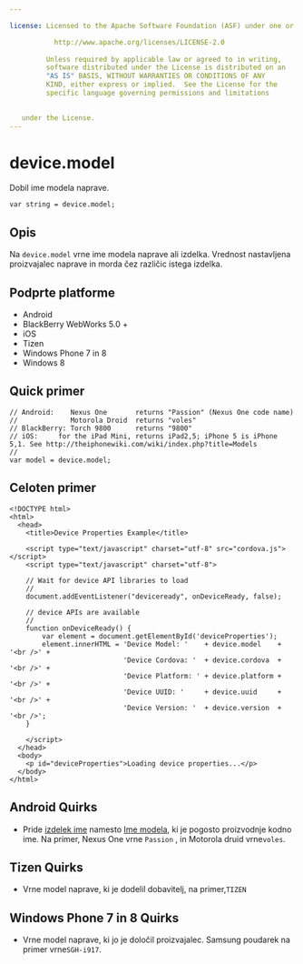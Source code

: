 ```yaml
---

license: Licensed to the Apache Software Foundation (ASF) under one or more contributor license agreements. See the NOTICE file distributed with this work for additional information regarding copyright ownership. The ASF licenses this file to you under the Apache License, Version 2.0 (the "License"); you may not use this file except in compliance with the License. You may obtain a copy of the License at

           http://www.apache.org/licenses/LICENSE-2.0
    
         Unless required by applicable law or agreed to in writing,
         software distributed under the License is distributed on an
         "AS IS" BASIS, WITHOUT WARRANTIES OR CONDITIONS OF ANY
         KIND, either express or implied.  See the License for the
         specific language governing permissions and limitations
    

   under the License.
---
```


# device.model

Dobil ime modela naprave.

    var string = device.model;
    

## Opis

Na `device.model` vrne ime modela naprave ali izdelka. Vrednost nastavljena proizvajalec naprave in morda čez različic istega izdelka.

## Podprte platforme

*   Android
*   BlackBerry WebWorks 5.0 +
*   iOS
*   Tizen
*   Windows Phone 7 in 8
*   Windows 8

## Quick primer

    // Android:    Nexus One       returns "Passion" (Nexus One code name)
    //             Motorola Droid  returns "voles"
    // BlackBerry: Torch 9800      returns "9800"
    // iOS:     for the iPad Mini, returns iPad2,5; iPhone 5 is iPhone 5,1. See http://theiphonewiki.com/wiki/index.php?title=Models
    //
    var model = device.model;
    

## Celoten primer

    <!DOCTYPE html>
    <html>
      <head>
        <title>Device Properties Example</title>
    
        <script type="text/javascript" charset="utf-8" src="cordova.js"></script>
        <script type="text/javascript" charset="utf-8">
    
        // Wait for device API libraries to load
        //
        document.addEventListener("deviceready", onDeviceReady, false);
    
        // device APIs are available
        //
        function onDeviceReady() {
            var element = document.getElementById('deviceProperties');
            element.innerHTML = 'Device Model: '    + device.model    + '<br />' +
                                'Device Cordova: '  + device.cordova  + '<br />' +
                                'Device Platform: ' + device.platform + '<br />' +
                                'Device UUID: '     + device.uuid     + '<br />' +
                                'Device Version: '  + device.version  + '<br />';
        }
    
        </script>
      </head>
      <body>
        <p id="deviceProperties">Loading device properties...</p>
      </body>
    </html>
    

## Android Quirks

*   Pride [izdelek ime][1] namesto [Ime modela][2], ki je pogosto proizvodnje kodno ime. Na primer, Nexus One vrne `Passion` , in Motorola druid vrne`voles`.

 [1]: http://developer.android.com/reference/android/os/Build.html#PRODUCT
 [2]: http://developer.android.com/reference/android/os/Build.html#MODEL

## Tizen Quirks

*   Vrne model naprave, ki je dodelil dobavitelj, na primer,`TIZEN`

## Windows Phone 7 in 8 Quirks

*   Vrne model naprave, ki jo je določil proizvajalec. Samsung poudarek na primer vrne`SGH-i917`.